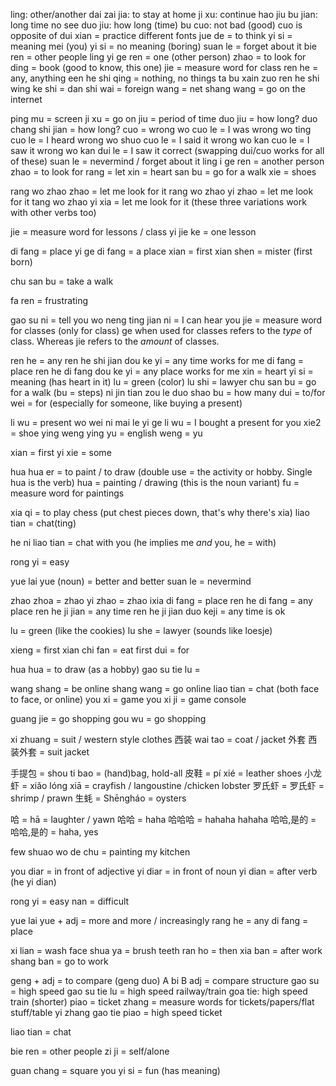 ling: other/another
dai zai jia: to stay at home
ji xu: continue
hao jiu bu jian: long time no see
duo jiu: how long (time)
bu cuo: not bad (good)
cuo is opposite of dui
xian = practice different fonts
jue de = to think
yi si = meaning
mei (you) yi si = no meaning (boring)
suan le = forget about it
bie ren = other people
ling yi ge ren = one (other person)
zhao = to look for
ding = book (good to know, this one)
jie = measure word for class
ren he = any, anything
een he shi qing = nothing, no things
ta bu xain zuo ren he shi wing
ke shi = dan shi
wai = foreign
wang = net
shang wang = go on the internet

ping mu = screen
ji xu = go on
jiu = period of time
duo jiu = how long?
duo chang shi jian = how long? 
cuo = wrong
wo cuo le = I was wrong
wo ting cuo le = I heard wrong
wo shuo cuo le = I said it wrong
wo kan cuo le = I saw it wrong
wo kan dui le = I saw it correct (swapping dui/cuo works for all of these)
suan le = nevermind / forget about it
ling i ge ren = another person
zhao = to look for
rang = let
xin = heart
san bu = go for a walk
xie = shoes

rang wo zhao zhao = let me look for it
rang wo zhao yi zhao = let me look for it
tang wo zhao yi xia = let me look for it
(these three variations work with other verbs too)

jie = measure word for lessons / class
yi jie ke = one lesson

di fang = place
yi ge di fang = a place
xian = first
xian shen = mister (first born)

chu san bu = take a walk

fa ren = frustrating

gao su ni = tell you
wo neng ting jian ni = I can hear you
jie = measure word for classes (only for class)
ge when used for classes refers to the _type_ of class. Whereas jie refers to the _amount_ of classes.

ren he = any
ren he shi jian dou ke yi = any time works for me
di fang = place
ren he di fang dou ke yi = any place works for me
xin = heart
yi si = meaning (has heart in it)
lu = green (color)
lu shi = lawyer
chu san bu = go for a walk (bu = steps)
ni jin tian zou le duo shao bu = how many
dui = to/for
wei = for (especially for someone, like buying a present)

li wu = present
wo wei ni mai le yi ge li wu = I bought a present for you
xie2 = shoe
ying weng ying yu = english
weng = yu

xian = first
yi xie = some

hua hua er = to paint / to draw (double use = the activity or hobby. Single hua is the verb)
hua = painting / drawing (this is the noun variant)
fu = measure word for paintings

xia qi = to play chess (put chest pieces down, that's why there's xia)
liao tian = chat(ting)

he ni liao tian = chat with you (he implies me _and_ you, he = with)

rong yi = easy

yue lai yue (noun) = better and better
suan le = nevermind

zhao zhoa = zhao yi zhao = zhao ixia
di fang = place
ren he di fang = any place
ren he ji jian = any time 
ren he ji jian duo keji = any time is ok

lu = green (like the cookies)
lu she = lawyer (sounds like loesje)

xieng = first
xian chi fan = eat first
dui = for

hua hua = to draw (as a hobby)
gao su tie lu = 

wang shang = be online
shang wang = go online
liao tian = chat (both face to face, or online)
you xi = game
you xi ji = game console

guang jie = go shopping
gou wu = go shopping

xi zhuang = suit / western style clothes 西装
wai tao = coat / jacket 外套
西装外套 = suit jacket

手提包 = shou ti bao = (hand)bag, hold-all
皮鞋 = pí xié = leather shoes
小龙虾 = xiǎo lóng xiā = crayfish / langoustine /chicken lobster
罗氏虾 = 罗氏虾 = shrimp / prawn
生蚝 = Shēngháo = oysters

哈 = hā = laughter / yawn
哈哈 = haha
哈哈哈 = hahaha
hahaha
哈哈,是的 = 哈哈,是的 = haha, yes

few shuao wo de chu = painting my kitchen

you diar = in front of adjective
yi diar = in front of noun 
yi dian = after verb (he yi dian)

rong yi = easy
nan = difficult

yue lai yue + adj = more and more / increasingly
rang he = any
di fang = place

xi lian = wash face
shua ya = brush teeth
ran ho = then
xia ban = after work
shang ban = go to work

geng + adj = to compare (geng duo)
A bi B adj = compare structure
gao su = high speed
gao su tie lu = high speed railway/train 
goa tie: high speed train (shorter)
piao = ticket
zhang = measure words for tickets/papers/flat stuff/table
yi zhang gao tie piao = high speed ticket

liao tian = chat

bie ren = other people
zi ji = self/alone

guan chang = square
you yi si = fun (has meaning)

